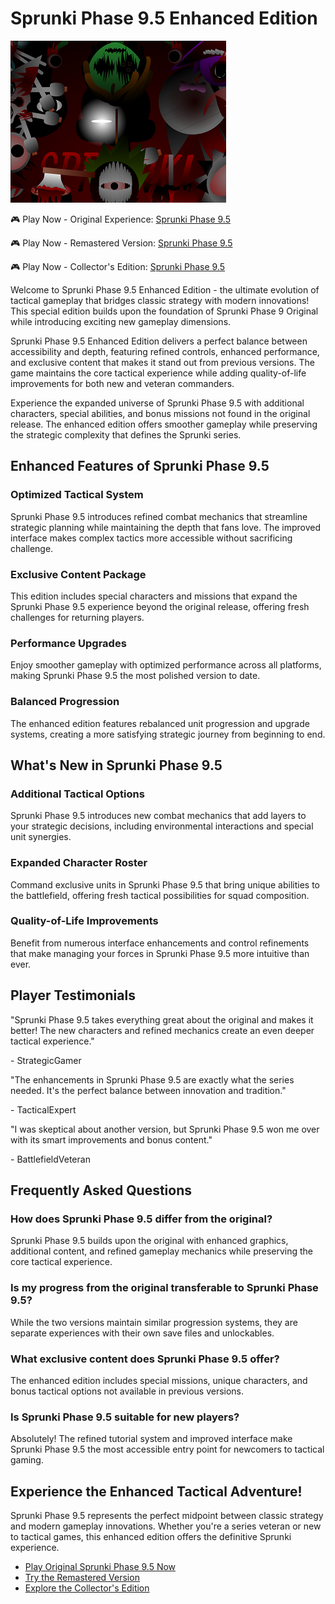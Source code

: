 # Sprunki Phase 9.5 Enhanced Edition

![Sprunki Phase 9.5 Enhanced Edition](https://raw.githubusercontent.com/sprunkiscrunkly/sprunki-phase-9-5/refs/heads/main/sprunki-phase-9-5.png "Sprunki Phase 9.5 Enhanced Edition")

🎮 Play Now - Original Experience: [Sprunki Phase 9.5](https://sprunksters.com/sprunki-phase-9-5/ "Sprunki Phase 9.5")

🎮 Play Now - Remastered Version: [Sprunki Phase 9.5](https://sprunkiscrunkly.com/sprunki-phase-9-5/ "Sprunki Phase 9.5")

🎮 Play Now - Collector's Edition: [Sprunki Phase 9.5](https://sprunkipyramixed.com/sprunki-phase-9-5/ "Sprunki Phase 9.5")

Welcome to Sprunki Phase 9.5 Enhanced Edition - the ultimate evolution of tactical gameplay that bridges classic strategy with modern innovations! This special edition builds upon the foundation of Sprunki Phase 9 Original while introducing exciting new gameplay dimensions.

Sprunki Phase 9.5 Enhanced Edition delivers a perfect balance between accessibility and depth, featuring refined controls, enhanced performance, and exclusive content that makes it stand out from previous versions. The game maintains the core tactical experience while adding quality-of-life improvements for both new and veteran commanders.

Experience the expanded universe of Sprunki Phase 9.5 with additional characters, special abilities, and bonus missions not found in the original release. The enhanced edition offers smoother gameplay while preserving the strategic complexity that defines the Sprunki series.

## Enhanced Features of Sprunki Phase 9.5

### Optimized Tactical System

Sprunki Phase 9.5 introduces refined combat mechanics that streamline strategic planning while maintaining the depth that fans love. The improved interface makes complex tactics more accessible without sacrificing challenge.

### Exclusive Content Package

This edition includes special characters and missions that expand the Sprunki Phase 9.5 experience beyond the original release, offering fresh challenges for returning players.

### Performance Upgrades

Enjoy smoother gameplay with optimized performance across all platforms, making Sprunki Phase 9.5 the most polished version to date.

### Balanced Progression

The enhanced edition features rebalanced unit progression and upgrade systems, creating a more satisfying strategic journey from beginning to end.

## What's New in Sprunki Phase 9.5

### Additional Tactical Options

Sprunki Phase 9.5 introduces new combat mechanics that add layers to your strategic decisions, including environmental interactions and special unit synergies.

### Expanded Character Roster

Command exclusive units in Sprunki Phase 9.5 that bring unique abilities to the battlefield, offering fresh tactical possibilities for squad composition.

### Quality-of-Life Improvements

Benefit from numerous interface enhancements and control refinements that make managing your forces in Sprunki Phase 9.5 more intuitive than ever.

## Player Testimonials

"Sprunki Phase 9.5 takes everything great about the original and makes it better! The new characters and refined mechanics create an even deeper tactical experience."

\- StrategicGamer

"The enhancements in Sprunki Phase 9.5 are exactly what the series needed. It's the perfect balance between innovation and tradition."

\- TacticalExpert

"I was skeptical about another version, but Sprunki Phase 9.5 won me over with its smart improvements and bonus content."

\- BattlefieldVeteran

## Frequently Asked Questions

### How does Sprunki Phase 9.5 differ from the original?

Sprunki Phase 9.5 builds upon the original with enhanced graphics, additional content, and refined gameplay mechanics while preserving the core tactical experience.

### Is my progress from the original transferable to Sprunki Phase 9.5?

While the two versions maintain similar progression systems, they are separate experiences with their own save files and unlockables.

### What exclusive content does Sprunki Phase 9.5 offer?

The enhanced edition includes special missions, unique characters, and bonus tactical options not available in previous versions.

### Is Sprunki Phase 9.5 suitable for new players?

Absolutely! The refined tutorial system and improved interface make Sprunki Phase 9.5 the most accessible entry point for newcomers to tactical gaming.

## Experience the Enhanced Tactical Adventure!

Sprunki Phase 9.5 represents the perfect midpoint between classic strategy and modern gameplay innovations. Whether you're a series veteran or new to tactical games, this enhanced edition offers the definitive Sprunki experience.

- [Play Original Sprunki Phase 9.5 Now](https://sprunksters.com/sprunki-phase-9-5/)
- [Try the Remastered Version](https://sprunkiscrunkly.com/sprunki-phase-9-5/)
- [Explore the Collector's Edition](https://sprunkipyramixed.com/sprunki-phase-9-5/)
